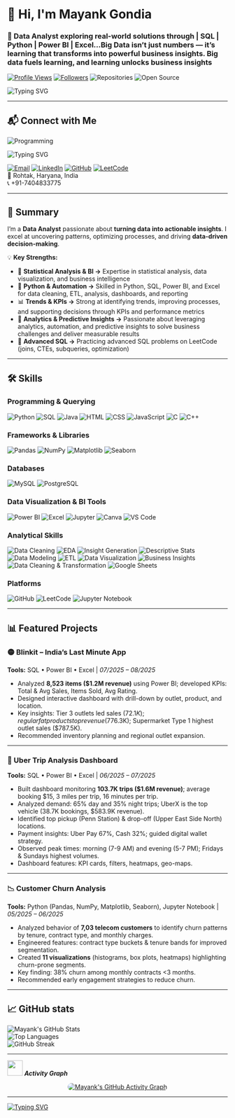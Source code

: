 # 👋 Hi, I'm Mayank Gondia  

### 🧠 Data Analyst exploring real-world solutions through | SQL | Python | Power BI | Excel...Big Data isn’t just numbers — it’s learning that transforms into powerful business insights. Big data fuels learning, and learning unlocks business insights 

[![Profile Views](https://komarev.com/ghpvc/?username=mayankgondia1027&color=blueviolet)](https://github.com/mayankgondia1027)
[![Followers](https://img.shields.io/github/followers/mayankgondia1027?label=Followers&style=social)](https://github.com/mayankgondia1027?tab=followers)
![Repositories](https://img.shields.io/badge/Repositories-23-F29111?style=for-the-badge&labelColor=D83B01)
![Open Source](https://img.shields.io/badge/Open_Source-Contributor-008080?style=for-the-badge)

![Typing SVG](https://readme-typing-svg.herokuapp.com?color=0DAD8D&lines=Let’s+connect+and+collaborate+on+meaningful+projects!;Reach+me+via+X,+LinkedIn,+GitHub,+Email+or+my+Website+🌐;Click+the+buttons+below+to+connect+with+me+directly!)

---

## 📬 Connect with Me

![Programming](https://images.unsplash.com/photo-1518770660439-4636190af475?ixlib=rb-4.0.3&auto=format&fit=crop&w=800&q=80)

![Typing SVG](https://readme-typing-svg.herokuapp.com?color=0DAD8D&lines=Let’s+connect+and+collaborate+on+meaningful+projects!;Reach+me+via+X,+LinkedIn,+GitHub,+Email+or+my+Website+🌐;Click+the+buttons+below+to+connect+with+me+directly!)


[![Email](https://img.shields.io/badge/Email-D14836?style=for-the-badge&logo=gmail&logoColor=white)](mailto:mayankgondia18@gmail.com)  [![LinkedIn](https://img.shields.io/badge/LinkedIn-0072C6?style=for-the-badge&logo=linkedin&logoColor=white)](https://www.linkedin.com/in/mayank-gondia1027)  [![GitHub](https://img.shields.io/badge/GitHub-181717?style=for-the-badge&logo=github&logoColor=white)](https://github.com/mayankgondia1027)  [![LeetCode](https://img.shields.io/badge/LeetCode-F89F1B?style=for-the-badge&logo=leetcode&logoColor=white)](https://leetcode.com/u/mayankgondia/)  
📍 Rohtak, Haryana, India  
📞 +91-7404833775  

---

## 📝 Summary    

I’m a **Data Analyst** passionate about **turning data into actionable insights**. I excel at uncovering patterns, optimizing processes, and driving **data-driven decision-making**.  

💡 **Key Strengths:**  

- 🧮 **Statistical Analysis & BI ->** Expertise in statistical analysis, data visualization, and business intelligence  
- 🐍 **Python & Automation ->** Skilled in Python, SQL, Power BI, and Excel for data cleaning, ETL, analysis, dashboards, and reporting  
- 📊 **Trends & KPIs ->** Strong at identifying trends, improving processes, and supporting decisions through KPIs and performance metrics  
- 🤖 **Analytics & Predictive Insights ->** Passionate about leveraging analytics, automation, and predictive insights to solve business challenges and deliver measurable results  
- 💾 **Advanced SQL ->** Practicing advanced SQL problems on LeetCode (joins, CTEs, subqueries, optimization)  

---

## 🛠️ Skills  

### **Programming & Querying**  
![Python](https://img.shields.io/badge/-Python-3776AB?style=for-the-badge&logo=python&logoColor=white) 
![SQL](https://img.shields.io/badge/-SQL-4479A1?style=for-the-badge&logo=sql&logoColor=white) 
![Java](https://img.shields.io/badge/-Java-007396?style=for-the-badge&logo=java&logoColor=white) 
![HTML](https://img.shields.io/badge/-HTML-E34F26?style=for-the-badge&logo=html5&logoColor=white) 
![CSS](https://img.shields.io/badge/-CSS-1572B6?style=for-the-badge&logo=css3&logoColor=white) 
![JavaScript](https://img.shields.io/badge/-JavaScript-F7DF1E?style=for-the-badge&logo=javascript&logoColor=black) 
![C](https://img.shields.io/badge/-C-00599C?style=for-the-badge&logo=c&logoColor=white)
![C++](https://img.shields.io/badge/-C++-00599C?style=for-the-badge&logo=c%2B%2B&logoColor=white) 

### **Frameworks & Libraries**  
![Pandas](https://img.shields.io/badge/-Pandas-150458?style=for-the-badge&logo=pandas&logoColor=white) 
![NumPy](https://img.shields.io/badge/-NumPy-013243?style=for-the-badge&logo=numpy&logoColor=white) 
![Matplotlib](https://img.shields.io/badge/-Matplotlib-11557C?style=for-the-badge&logo=matplotlib&logoColor=white) 
![Seaborn](https://img.shields.io/badge/-Seaborn-4C72B0?style=for-the-badge&logo=seaborn&logoColor=white)  

### **Databases**  
![MySQL](https://img.shields.io/badge/-MySQL-4479A1?style=for-the-badge&logo=mysql&logoColor=white) 
![PostgreSQL](https://img.shields.io/badge/-PostgreSQL-336791?style=for-the-badge&logo=postgresql&logoColor=white)

### **Data Visualization & BI Tools**  
![Power BI](https://img.shields.io/badge/-PowerBI-F2C811?style=for-the-badge&logo=powerbi&logoColor=black) 
![Excel](https://img.shields.io/badge/-Excel-217346?style=for-the-badge&logo=microsoft-excel&logoColor=white) 
![Jupyter](https://img.shields.io/badge/-Jupyter-F37626?style=for-the-badge&logo=jupyter&logoColor=white) 
![Canva](https://img.shields.io/badge/Canva-00C4CC?style=for-the-badge&logo=canva&logoColor=white)
![VS Code](https://img.shields.io/badge/-VS%20Code-007ACC?style=for-the-badge&logo=visual-studio-code&logoColor=white)

### **Analytical Skills**  
![Data Cleaning](https://img.shields.io/badge/-Data%20Cleaning-FF6F61?style=for-the-badge&logo=data:image/png;base64) 
![EDA](https://img.shields.io/badge/-EDA-6A5ACD?style=for-the-badge&logo=data:image/png;base64) 
![Insight Generation](https://img.shields.io/badge/-Insight%20Generation-20B2AA?style=for-the-badge&logo=data:image/png;base64) 
![Descriptive Stats](https://img.shields.io/badge/-Descriptive%20Stats-FF8C00?style=for-the-badge&logo=data:image/png;base64) 
![Data Modeling](https://img.shields.io/badge/-Data%20Modeling-8A2BE2?style=for-the-badge&logo=data:image/png;base64) 
![ETL](https://img.shields.io/badge/-ETL-228B22?style=for-the-badge&logo=data:image/png;base64)
![Data Visualization](https://img.shields.io/badge/Data%20Visualization-8A2BE2?style=for-the-badge&logo=databricks&logoColor=white)
![Business Insights](https://img.shields.io/badge/Business%20Insights-2F4F4F?style=for-the-badge&logo=bar-chart&logoColor=white)
![Data Cleaning & Transformation](https://img.shields.io/badge/Data%20Cleaning%20%26%20Transformation-4682B4?style=for-the-badge&logo=powerbi&logoColor=white)
![Google Sheets](https://img.shields.io/badge/Google%20Sheets-34A853?style=for-the-badge&logo=googlesheets&logoColor=white)


### **Platforms**  
![GitHub](https://img.shields.io/badge/-GitHub-181717?style=for-the-badge&logo=github&logoColor=white) 
![LeetCode](https://img.shields.io/badge/-LeetCode-F89F1B?style=for-the-badge&logo=leetcode&logoColor=white) 
![Jupyter Notebook](https://img.shields.io/badge/-Jupyter%20Notebook-F37626?style=for-the-badge&logo=jupyter&logoColor=white) 


---

## 📊 Featured Projects  

### 🟡 Blinkit – India’s Last Minute App  
**Tools:** SQL • Power BI • Excel | *07/2025 – 08/2025*  
- Analyzed **8,523 items ($1.2M revenue)** using Power BI; developed KPIs: Total & Avg Sales, Items Sold, Avg Rating.  
- Designed interactive dashboard with drill-down by outlet, product, and location.  
- Key insights: Tier 3 outlets led sales ($72.1K); regular fat products top revenue ($776.3K); Supermarket Type 1 highest outlet sales ($787.5K).  
- Recommended inventory planning and regional outlet expansion.  

---

### 🚖 Uber Trip Analysis Dashboard  
**Tools:** SQL • Power BI • Excel | *06/2025 – 07/2025*  
- Built dashboard monitoring **103.7K trips ($1.6M revenue)**; average booking $15, 3 miles per trip, 16 minutes per trip.  
- Analyzed demand: 65% day and 35% night trips; UberX is the top vehicle (38.7K bookings, $583.9K revenue).  
- Identified top pickup (Penn Station) & drop-off (Upper East Side North) locations.  
- Payment insights: Uber Pay 67%, Cash 32%; guided digital wallet strategy.  
- Observed peak times: morning (7-9 AM) and evening (5-7 PM); Fridays & Sundays highest volumes.  
- Dashboard features: KPI cards, filters, heatmaps, geo-maps.  

---

### 📉 Customer Churn Analysis  
**Tools:** Python (Pandas, NumPy, Matplotlib, Seaborn), Jupyter Notebook | *05/2025 – 06/2025*  
- Analyzed behavior of **7,03 telecom customers** to identify churn patterns by tenure, contract type, and monthly charges.  
- Engineered features: contract type buckets & tenure bands for improved segmentation.  
- Created **11 visualizations** (histograms, box plots, heatmaps) highlighting churn-prone segments.  
- Key finding: 38% churn among monthly contracts <3 months.  
- Recommended early engagement strategies to reduce churn.  

---

## 📈 GitHub stats  

![Mayank's GitHub Stats](https://github-readme-stats.vercel.app/api?username=mayankgondia1027&show_icons=true&theme=midnight-purple)  
![Top Languages](https://github-readme-stats.vercel.app/api/top-langs/?username=mayankgondia1027&layout=compact&theme=midnight-purple)  
![GitHub Streak](https://github-readme-streak-stats.herokuapp.com/?user=mayankgondia1027&theme=dark&background=000000&currStreakLabel=FFFFFF&sideNums=FFFFFF&sideLabels=FFFFFF&dates=AAAAAA)  

---

<!--## 📊 Activity Graph -->
<!-- GIF Header -->
<img src="https://media4.giphy.com/media/v1.Y2lkPTc5MGI3NjExOGgwbWpid3JycW56ZzVlcGc2aWExMzN3M25qY25pNzRoYjNqNWNobSZlcD12MV9pbnRlcm5hbF9naWZfYnlfaWQmY3Q9cw/d56Di5yqBRq9KnSZX6/giphy.webp" width="35">&nbsp;***Activity Graph*** 

<!-- Activity Graph with hover effect -->
<div align="center">
  <a href="https://github.com/mayankgondia1027">
    <img 
      src="https://github-readme-activity-graph.vercel.app/graph?username=mayankgondia1027&theme=nightowl&bg_color=000000&hide_border=true" 
      alt="Mayank's GitHub Activity Graph" 
      style="transition: transform 0.3s; border-radius: 15px;"
      onmouseover="this.style.transform='scale(1.05)'" 
      onmouseout="this.style.transform='scale(1)'"
    />
  </a>
</div>

---

[![Typing SVG](https://readme-typing-svg.herokuapp.com?color=8A2BE2&lines=Thanks+for+visiting!+😊;Let’s+connect+and+grow+in+the+Data+Analytics+world+🚀)](https://git.io/typing-svg)
